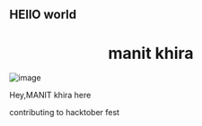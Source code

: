## HEllO world
<h1 align=center>manit khira</h1>

![image](https://github.com/Manitkhira/CodingBonanza/assets/126870973/b46d4df8-1e05-45a1-9211-d323cebdc667)

Hey,MANIT khira here 

contributing to hacktober fest
